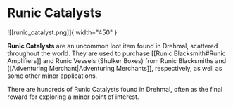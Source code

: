 # Runic Catalysts

![[runic_catalyst.png]]{ width="450" }

**Runic Catalysts** are an uncommon loot item found in Drehmal, scattered throughout the world. They are used to purchase [[Runic Blacksmith#Runic Amplifiers]] and Runic Vessels (Shulker Boxes) from Runic Blacksmiths and [[Adventuring Merchant|Adventuring Merchants]], respectively, as well as some other minor applications.

There are hundreds of Runic Catalysts found in Drehmal, often as the final reward for exploring a minor point of interest.